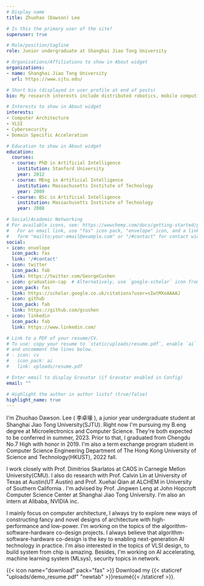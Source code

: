 ```yaml
---
# Display name
title: Zhuohao (Dawson) Lee

# Is this the primary user of the site?
superuser: true

# Role/position/tagline
role: Junior undergraduate at Shanghai Jiao Tong University

# Organizations/Affiliations to show in About widget
organizations:
- name: Shanghai Jiao Tong University
  url: https://www.sjtu.edu/

# Short bio (displayed in user profile at end of posts)
bio: My research interests include distributed robotics, mobile computing and programmable matter.

# Interests to show in About widget
interests:
- Computer Architecture
- VLSI
- Cybersecurity
- Domain Specific Acceleration

# Education to show in About widget
education:
  courses:
  - course: PhD in Artificial Intelligence
    institution: Stanford University
    year: 2012
  - course: MEng in Artificial Intelligence
    institution: Massachusetts Institute of Technology
    year: 2009
  - course: BSc in Artificial Intelligence
    institution: Massachusetts Institute of Technology
    year: 2008

# Social/Academic Networking
# For available icons, see: https://wowchemy.com/docs/getting-started/page-builder/#icons
#   For an email link, use "fas" icon pack, "envelope" icon, and a link in the
#   form "mailto:your-email@example.com" or "/#contact" for contact widget.
social:
- icon: envelope
  icon_pack: fas
  link: '/#contact'
- icon: twitter
  icon_pack: fab
  link: https://twitter.com/GeorgeCushen
- icon: graduation-cap  # Alternatively, use `google-scholar` icon from `ai` icon pack
  icon_pack: fas
  link: https://scholar.google.co.uk/citations?user=sIwtMXoAAAAJ
- icon: github
  icon_pack: fab
  link: https://github.com/gcushen
- icon: linkedin
  icon_pack: fab
  link: https://www.linkedin.com/

# Link to a PDF of your resume/CV.
# To use: copy your resume to `static/uploads/resume.pdf`, enable `ai` icons in `params.toml`, 
# and uncomment the lines below.
# - icon: cv
#   icon_pack: ai
#   link: uploads/resume.pdf

# Enter email to display Gravatar (if Gravatar enabled in Config)
email: ""

# Highlight the author in author lists? (true/false)
highlight_name: true
---
```


I'm Zhuohao Dawson. Lee ( 李卓壕 ), a junior year undergraduate student at Shanghai Jiao Tong University(SJTU). Right now I'm pursuing my B.eng degree at Microelectronics and Computer Science. They're both expected to be conferred in summer, 2023. Prior to that, I graduated from Chengdu No.7 High with honor in 2019. I'm also a term exchange program student in Computer Science Engineering Department of The Hong Kong University of Science and Technology(HKUST), 2022 fall. 

 

I work closely with Prof. Dimitrios Skarlatos at CAOS in Carnegie Mellon University(CMU). I also do research with Prof. Calvin Lin at University of Texas at Austin(UT Austin) and Prof. Xuehai Qian at ALCHEM in University of Southern California . I'm advised by Prof. Jingwen Leng at John Hopcroft Computer Science Center at Shanghai Jiao Tong University. I'm also an intern at Alibaba, NVIDIA inc.

 

I mainly focus on computer architecture, I always try to explore new ways of constructing fancy and novel designs of architecture with high-performance and low-power. I'm working on the topics of the algorithm-software-hardware co-design projects. I always believe that algorithm-software-hardware co-design is the key to enabling next-generation AI technology in practice. I'm also interested in the topics of VLSI design, to build system from chip is amazing. Besides, I'm working on AI accelerating, machine learning system (MLsys), security topics in network.

{{< icon name="download" pack="fas" >}} Download my {{< staticref "uploads/demo_resume.pdf" "newtab" >}}resumé{{< /staticref >}}.
